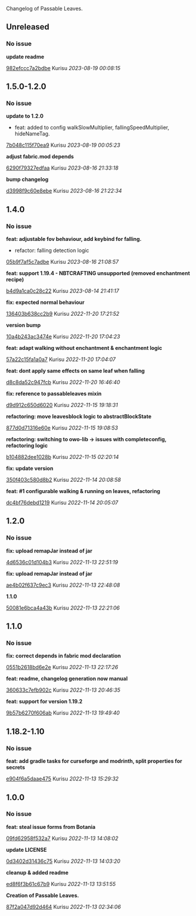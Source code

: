 Changelog of Passable Leaves.

## Unreleased
### No issue

**update readme**


[982efccc7a2bdbe](https://github.com/Kurisu-Null/PassableLeaves/commit/982efccc7a2bdbe) Kurisu *2023-08-19 00:08:15*


## 1.5.0-1.2.0
### No issue

**update to 1.2.0**

 * feat: added to config walkSlowMultiplier, fallingSpeedMultiplier, hideNameTag.

[7b048c115f70ea9](https://github.com/Kurisu-Null/PassableLeaves/commit/7b048c115f70ea9) Kurisu *2023-08-19 00:05:23*

**adjust fabric.mod depends**


[6290f79327edfaa](https://github.com/Kurisu-Null/PassableLeaves/commit/6290f79327edfaa) Kurisu *2023-08-16 21:33:18*

**bump changelog**


[d3998f9c60e8ebe](https://github.com/Kurisu-Null/PassableLeaves/commit/d3998f9c60e8ebe) Kurisu *2023-08-16 21:22:34*


## 1.4.0
### No issue

**feat: adjustable fov behaviour, add keybind for falling.**

 * refactor: falling detection logic

[05b9f7af5c7adbe](https://github.com/Kurisu-Null/PassableLeaves/commit/05b9f7af5c7adbe) Kurisu *2023-08-16 21:08:57*

**feat: support 1.19.4 - NBTCRAFTING unsupported (removed enchantment recipe)**


[b4d9a1ca0c28c22](https://github.com/Kurisu-Null/PassableLeaves/commit/b4d9a1ca0c28c22) Kurisu *2023-08-14 21:41:17*

**fix: expected normal behaviour**


[136403b638cc2b9](https://github.com/Kurisu-Null/PassableLeaves/commit/136403b638cc2b9) Kurisu *2022-11-20 17:21:52*

**version bump**


[10a4b243ac3474e](https://github.com/Kurisu-Null/PassableLeaves/commit/10a4b243ac3474e) Kurisu *2022-11-20 17:04:23*

**feat: adapt walking without enchantment & enchantment logic**


[57a22c15fa1a0a7](https://github.com/Kurisu-Null/PassableLeaves/commit/57a22c15fa1a0a7) Kurisu *2022-11-20 17:04:07*

**feat: dont apply same effects on same leaf when falling**


[d8c8da52c947fcb](https://github.com/Kurisu-Null/PassableLeaves/commit/d8c8da52c947fcb) Kurisu *2022-11-20 16:46:40*

**fix: reference to passableleaves mixin**


[d9d912c650d6020](https://github.com/Kurisu-Null/PassableLeaves/commit/d9d912c650d6020) Kurisu *2022-11-15 19:18:31*

**refactoring: move leavesblock logic to abstractBlockState**


[877d0d71316e60e](https://github.com/Kurisu-Null/PassableLeaves/commit/877d0d71316e60e) Kurisu *2022-11-15 19:08:53*

**refactoring: switching to owo-lib -> issues with completeconfig, refactoring logic**


[b104882dee1028b](https://github.com/Kurisu-Null/PassableLeaves/commit/b104882dee1028b) Kurisu *2022-11-15 02:20:14*

**fix: update version**


[350f403c580d8b2](https://github.com/Kurisu-Null/PassableLeaves/commit/350f403c580d8b2) Kurisu *2022-11-14 20:08:58*

**feat: #1 configurable walking & running on leaves, refactoring**


[dc4bf76debd1219](https://github.com/Kurisu-Null/PassableLeaves/commit/dc4bf76debd1219) Kurisu *2022-11-14 20:05:07*


## 1.2.0
### No issue

**fix: upload remapJar instead of jar**


[4d6536c01d104b3](https://github.com/Kurisu-Null/PassableLeaves/commit/4d6536c01d104b3) Kurisu *2022-11-13 22:51:19*

**fix: upload remapJar instead of jar**


[ae4b02f637c9ec3](https://github.com/Kurisu-Null/PassableLeaves/commit/ae4b02f637c9ec3) Kurisu *2022-11-13 22:48:08*

**1.1.0**


[50081e6bca4a43b](https://github.com/Kurisu-Null/PassableLeaves/commit/50081e6bca4a43b) Kurisu *2022-11-13 22:21:06*


## 1.1.0
### No issue

**fix: correct depends in fabric mod declaration**


[0551b2618bd6e2e](https://github.com/Kurisu-Null/PassableLeaves/commit/0551b2618bd6e2e) Kurisu *2022-11-13 22:17:26*

**feat: readme, changelog generation now manual**


[360633c7efb902c](https://github.com/Kurisu-Null/PassableLeaves/commit/360633c7efb902c) Kurisu *2022-11-13 20:46:35*

**feat: support for version 1.19.2**


[9b57b6270f606ab](https://github.com/Kurisu-Null/PassableLeaves/commit/9b57b6270f606ab) Kurisu *2022-11-13 19:49:40*


## 1.18.2-1.10
### No issue

**feat: add gradle tasks for curseforge and modrinth, split properties for secrets**


[e904f6a5daae475](https://github.com/Kurisu-Null/PassableLeaves/commit/e904f6a5daae475) Kurisu *2022-11-13 15:29:32*


## 1.0.0
### No issue

**feat: steal issue forms from Botania**


[09fd62958f532a7](https://github.com/Kurisu-Null/PassableLeaves/commit/09fd62958f532a7) Kurisu *2022-11-13 14:08:02*

**update LICENSE**


[0d3402d31436c75](https://github.com/Kurisu-Null/PassableLeaves/commit/0d3402d31436c75) Kurisu *2022-11-13 14:03:20*

**cleanup & added readme**


[ed8f6f3b61c67b9](https://github.com/Kurisu-Null/PassableLeaves/commit/ed8f6f3b61c67b9) Kurisu *2022-11-13 13:51:55*

**Creation of Passable Leaves.**


[87f2a047d92d464](https://github.com/Kurisu-Null/PassableLeaves/commit/87f2a047d92d464) Kurisu *2022-11-13 02:34:06*


